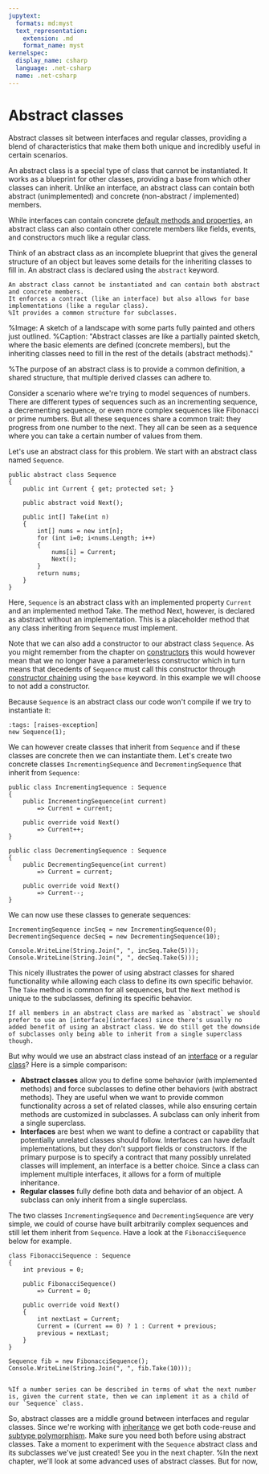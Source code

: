 ```yaml
---
jupytext:
  formats: md:myst
  text_representation:
    extension: .md
    format_name: myst
kernelspec:
  display_name: csharp
  language: .net-csharp
  name: .net-csharp
---
```



# Abstract classes

Abstract classes sit between interfaces and regular classes, providing a blend of characteristics that make them both unique and incredibly useful in certain scenarios.

An abstract class is a special type of class that cannot be instantiated. It works as a blueprint for other classes, providing a base from which other classes can inherit. Unlike an interface, an abstract class can contain both abstract (unimplemented) and concrete (non-abstract / implemented) members.

While interfaces can contain concrete [default methods and properties](default-interface-methods), an abstract class can also contain other concrete members like fields, events, and constructors much like a regular class.

Think of an abstract class as an incomplete blueprint that gives the general structure of an object but leaves some details for the inheriting classes to fill in.
An abstract class is declared using the `abstract` keyword.

```{admonition} Key point
An abstract class cannot be instantiated and can contain both abstract and concrete members.
It enforces a contract (like an interface) but also allows for base implementations (like a regular class).
%It provides a common structure for subclasses.
```

%Image: A sketch of a landscape with some parts fully painted and others just outlined.
%Caption: "Abstract classes are like a partially painted sketch, where the basic elements are defined (concrete members), but the inheriting classes need to fill in the rest of the details (abstract methods)."

%The purpose of an abstract class is to provide a common definition, a shared structure, that multiple derived classes can adhere to.

Consider a scenario where we're trying to model sequences of numbers. There are different types of sequences such as an incrementing sequence, a decrementing sequence, or even more complex sequences like Fibonacci or prime numbers. But all these sequences share a common trait: they progress from one number to the next. They all can be seen as a sequence where you can take a certain number of values from them.

Let's use an abstract class for this problem.
We start with an abstract class named `Sequence`.

```{code-cell}
public abstract class Sequence
{
    public int Current { get; protected set; }

    public abstract void Next();

    public int[] Take(int n)
    {
        int[] nums = new int[n];
        for (int i=0; i<nums.Length; i++)
        {
            nums[i] = Current;
            Next();
        }
        return nums;
    }
}
```

Here, `Sequence` is an abstract class with an implemented property `Current` and an implemented method Take. The method Next, however, is declared as abstract without an implementation. This is a placeholder method that any class inheriting from `Sequence` must implement.

Note that we can also add a constructor to our abstract class `Sequence`. As you might remember from the chapter on [constructors](constructors) this would however mean that we no longer have a parameterless constructor which in turn means that decedents of `Sequence` must call this constructor through [constructor chaining](constructor-chaining) using the `base` keyword. In this example we will choose to not add a constructor.

Because `Sequence` is an abstract class our code won't compile if we try to instantiate it:

```{code-cell}
:tags: [raises-exception]
new Sequence(1);
```

We can however create classes that inherit from `Sequence` and if these classes are concrete then we can instantiate them.
Let's create two concrete classes `IncrementingSequence` and `DecrementingSequence` that inherit from `Sequence`:

```{code-cell}
public class IncrementingSequence : Sequence
{
    public IncrementingSequence(int current)
        => Current = current;

    public override void Next()
        => Current++;
}
```

```{code-cell}
public class DecrementingSequence : Sequence
{
    public DecrementingSequence(int current)
        => Current = current;

    public override void Next()
        => Current--;
}
```

We can now use these classes to generate sequences:

```{code-cell}
IncrementingSequence incSeq = new IncrementingSequence(0);
DecrementingSequence decSeq = new DecrementingSequence(10);

Console.WriteLine(String.Join(", ", incSeq.Take(5)));
Console.WriteLine(String.Join(", ", decSeq.Take(5)));
```

This nicely illustrates the power of using abstract classes for shared functionality while allowing each class to define its own specific behavior. The `Take` method is common for all sequences, but the `Next` method is unique to the subclasses, defining its specific behavior.

```{warning}
If all members in an abstract class are marked as `abstract` we should prefer to use an [interface](interfaces) since there's usually no added benefit of using an abstract class. We do still get the downside of subclasses only being able to inherit from a single superclass though.
```

But why would we use an abstract class instead of an [interface](interfaces) or a regular [class](classes)? Here is a simple comparison:

- **Abstract classes** allow you to define some behavior (with implemented methods) and force subclasses to define other behaviors (with abstract methods). They are useful when we want to provide common functionality across a set of related classes, while also ensuring certain methods are customized in subclasses. A subclass can only inherit from a single superclass.
- **Interfaces** are best when we want to define a contract or capability that potentially unrelated classes should follow. Interfaces can have default implementations, but they don't support fields or constructors. If the primary purpose is to specify a contract that many possibly unrelated classes will implement, an interface is a better choice. Since a class can implement multiple interfaces, it allows for a form of multiple inheritance.
- **Regular classes** fully define both data and behavior of an object. A subclass can only inherit from a single superclass.

The two classes `IncrementingSequence` and `DecrementingSequence` are very simple, we could of course have built arbitrarily complex sequences and still let them inherit from `Sequence`. Have a look at the `FibonacciSequence` below for example.

```{code-cell}
class FibonacciSequence : Sequence
{
    int previous = 0;

    public FibonacciSequence()
        => Current = 0;

    public override void Next()
    {
        int nextLast = Current;
        Current = (Current == 0) ? 1 : Current + previous;
        previous = nextLast;
    }
}
```

```{code-cell}
Sequence fib = new FibonacciSequence();
Console.WriteLine(String.Join(", ", fib.Take(10)));
```

```{figure} https://cdn.discordapp.com/attachments/1118630713084870736/1132156773894205500/chrokh_Fibonacci_sequence_snail_pencil_illustration_83e1505e-31b2-460f-bd03-7dc2691dfb54.png

%If a number series can be described in terms of what the next number is, given the current state, then we can implement it as a child of our `Sequence` class.
```

So, abstract classes are a middle ground between interfaces and regular classes.
Since we're working with [inheritance](inheritance) we get both code-reuse and [subtype polymorphism](subtype-polymorphism).
Make sure you need both before using abstract classes.
Take a moment to experiment with the `Sequence` abstract class and its subclasses we've just created!
See you in the next chapter.
%In the next chapter, we'll look at some advanced uses of abstract classes. But for now, 

